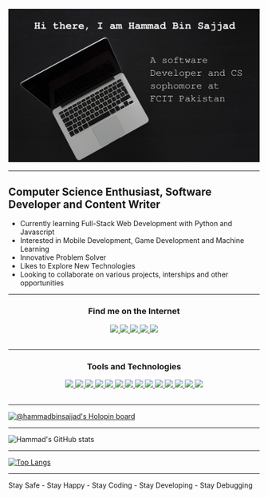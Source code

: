 ![Hi, there I am Hammad Bin Sajjad. A software developer and CS sophomore at FCIT Pakistan](pexels-nao-triponez-129208.jpg)

---

## Computer Science Enthusiast, Software Developer and Content Writer

- Currently learning Full-Stack Web Development with Python and Javascript
- Interested in Mobile Development, Game Development and Machine Learning
- Innovative Problem Solver
- Likes to Explore New Technologies
- Looking to collaborate on various projects, interships and other opportunities

---

<div align="center">
<h3 align="center">Find me on the Internet</h3>
<a href="https://www.facebook.com/hammad.sajjad.670">
    <img src="https://img.shields.io/badge/Facebook-%231877F2.svg?style=for-the-badge&logo=Facebook&logoColor=white" />
</a>

<a href="https://www.instagram.com/itz._.hbs/">
    <img src="https://img.shields.io/badge/Instagram-%23E4405F.svg?style=for-the-badge&logo=Instagram&logoColor=white" />
</a>

<a href="https://www.linkedin.com/in/hammad-bin-sajjad-513480238/">
    <img src="https://img.shields.io/badge/linkedin-%230077B5.svg?style=for-the-badge&logo=linkedin&logoColor=white" />
</a>

<a href="https://medium.com/@hammadbinsajjad">
  <img src="https://img.shields.io/badge/Medium-12100E?style=for-the-badge&logo=medium&logoColor=white" />
</a>
  
<a href="https://twitter.com/hammadsajjad670">
  <img src="https://img.shields.io/badge/Twitter-%231DA1F2.svg?style=for-the-badge&logo=Twitter&logoColor=white" />
</a>
</div>
<br>

---

<div align="center">
  <h3 align="center">Tools and Technologies</h3>
  <a href="#">
      <img src="https://img.shields.io/badge/python-3670A0?style=for-the-badge&logo=python&logoColor=ffdd54" />
  </a>
  <a href="#">
      <img src="https://img.shields.io/badge/django-%23092E20.svg?style=for-the-badge&logo=django&logoColor=white" />
  </a>
   <a href="#">
      <img src="https://img.shields.io/badge/sqlite-%2307405e.svg?style=for-the-badge&logo=sqlite&logoColor=white" />
  </a>
  <a href="#">
      <img src="https://img.shields.io/badge/javascript-%23323330.svg?style=for-the-badge&logo=javascript&logoColor=%23F7DF1E" />
  </a>
  <a href="#">
      <img src="https://img.shields.io/badge/flask-%23000.svg?style=for-the-badge&logo=flask&logoColor=white" />
  </a>
  <a href="#">
      <img src="https://img.shields.io/badge/c++-%2300599C.svg?style=for-the-badge&logo=c%2B%2B&logoColor=white" />
  </a>
  <a href="#">
      <img src="https://img.shields.io/badge/C%23-239120?style=for-the-badge&logo=c-sharp&logoColor=white" />
  </a>
  <a href="#">
      <img src="https://img.shields.io/badge/html5-%23E34F26.svg?style=for-the-badge&logo=html5&logoColor=white" />
  </a>
  <a href="#">
      <img src="https://img.shields.io/badge/css3-%231572B6.svg?style=for-the-badge&logo=css3&logoColor=white" />
  </a>
  <a href="#">
      <img src="https://img.shields.io/badge/Bootstrap-563D7C?style=for-the-badge&logo=bootstrap&logoColor=white" />
  </a>
  <a href="#">
      <img src="https://img.shields.io/badge/git-%23F05033.svg?style=for-the-badge&logo=git&logoColor=white" />
  </a>
  <a href="#">
      <img src="https://img.shields.io/badge/Unity-100000?style=for-the-badge&logo=unity&logoColor=white" />
  </a>
  <a href="#">
      <img src="https://img.shields.io/badge/Visual%20Studio%20Code-0078d7.svg?style=for-the-badge&logo=visual-studio-code&logoColor=white" />
  </a>
  <a href="#">
      <img src="https://img.shields.io/badge/Linux%20Mint-87CF3E?style=for-the-badge&logo=Linux%20Mint&logoColor=white" />
  </a>
</div>
<br>

---

[![@hammadbinsajjad's Holopin board](https://holopin.io/api/user/board?user=hammadbinsajjad)](https://holopin.io/@hammadbinsajjad)

---

![Hammad's GitHub stats](https://github-readme-stats.vercel.app/api?username=hammadbinsajjad&show_icons=true&theme=radical)
  
---

[![Top Langs](https://github-readme-stats.vercel.app/api/top-langs/?username=hammadbinsajjad&exclude_repo=Data-101-Datathon,RookieGameJam22-Kill_Crusaders&theme=radical&layout=compact)](https://github.com/anuraghazra/github-readme-stats)

---

Stay Safe - Stay Happy - Stay Coding - Stay Developing - Stay Debugging 
